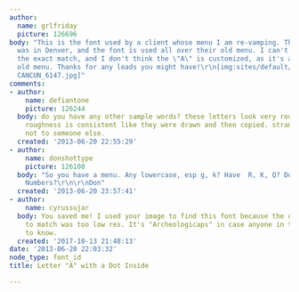 ```yaml
---
author:
  name: grlfriday
  picture: 126696
body: "This is the font used by a client whose menu I am re-vamping. Their last designer
  was in Denver, and the font is used all over their old menu. I can't seem to find
  the exact match, and I don't think the \"A\" is customized, as it's all over the
  old menu. Thanks for any leads you might have!\r\n[img:sites/default/files/old-images/font
  CANCUN_6147.jpg]"
comments:
- author:
    name: defiantone
    picture: 126244
  body: do you have any other sample words? these letters look very rough, but the
    roughness is consistent like they were drawn and then copied. strange to me. maybe
    not to someone else.
  created: '2013-06-20 22:55:29'
- author:
    name: donshottype
    picture: 126100
  body: "So you have a menu. Any lowercase, esp g, k? Have  R, K, Q? Dollar sign?
    Numbers?\r\n\r\nDon"
  created: '2013-06-20 23:57:41'
- author:
    name: cyrussujar
  body: You saved me! I used your image to find this font because the one I was trying
    to match was too low res. It's "Archeologicaps" in case anyone in the future needs
    to know.
  created: '2017-10-13 21:48:13'
date: '2013-06-20 22:03:32'
node_type: font_id
title: Letter "A" with a Dot Inside

---
```

